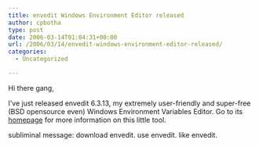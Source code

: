 ```yaml
---
title: envedit Windows Environment Editor released
author: cpbotha
type: post
date: 2006-03-14T01:04:31+00:00
url: /2006/03/14/envedit-windows-environment-editor-released/
categories:
  - Uncategorized

---
```

Hi there gang,

I&#8217;ve just released envedit 6.3.13, my extremely user-friendly and super-free (BSD opensource even) Windows Environment Variables Editor. Go to its [homepage][1] for more information on this little tool.

subliminal message: download envedit. use envedit. like envedit.

 [1]: http://cpbotha.net/Software/envedit
